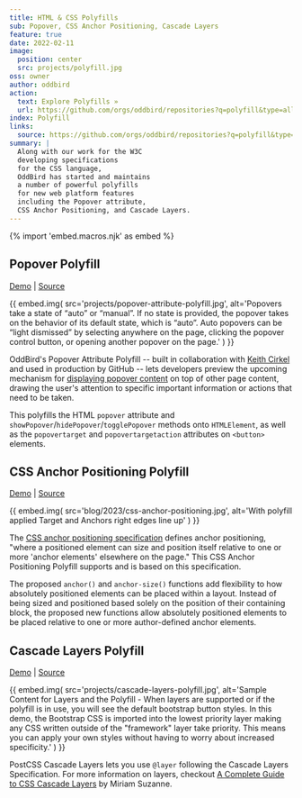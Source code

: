 ```yaml
---
title: HTML & CSS Polyfills
sub: Popover, CSS Anchor Positioning, Cascade Layers
feature: true
date: 2022-02-11
image:
  position: center
  src: projects/polyfill.jpg
oss: owner
author: oddbird
action:
  text: Explore Polyfills »
  url: https://github.com/orgs/oddbird/repositories?q=polyfill&type=all&language=&sort=
index: Polyfill
links:
  source: https://github.com/orgs/oddbird/repositories?q=polyfill&type=all&language=&sort=
summary: |
  Along with our work for the W3C
  developing specifications
  for the CSS language,
  OddBird has started and maintains
  a number of powerful polyfills
  for new web platform features
  including the Popover attribute,
  CSS Anchor Positioning, and Cascade Layers.
---
```


{% import 'embed.macros.njk' as embed %}

## Popover Polyfill

[Demo](https://popover-polyfill.netlify.app/) |
[Source](https://github.com/oddbird/popover-polyfill)

{{ embed.img(
  src='projects/popover-attribute-polyfill.jpg',
  alt='Popovers take a state of “auto” or “manual”. If no state is provided, the popover takes on the behavior of its default state, which is “auto”. Auto popovers can be “light dismissed” by selecting anywhere on the page, clicking the popover control button, or opening another popover on the page.'
) }}

OddBird's Popover Attribute Polyfill --
built in collaboration with [Keith Cirkel](https://github.com/keithamus)
and used in production by GitHub --
lets developers preview the upcoming mechanism
for [displaying popover content](https://open-ui.org/components/popover.research.explainer/)
on top of other page content,
drawing the user's attention
to specific important information
or actions that need to be taken.

This polyfills the HTML `popover` attribute
and `showPopover`/`hidePopover`/`togglePopover` methods
onto `HTMLElement`, as well as the `popovertarget`
and `popovertargetaction` attributes on `<button>` elements.

## CSS Anchor Positioning Polyfill

[Demo](https://anchor-polyfill.netlify.app/) |
[Source](https://github.com/oddbird/css-anchor-positioning)

{{ embed.img(
  src='blog/2023/css-anchor-positioning.jpg',
  alt='With polyfill applied Target and Anchors right edges line up'
) }}

The [CSS anchor positioning specification](https://www.w3.org/TR/css-anchor-position-1/)
defines anchor positioning,
"where a positioned element can size and position itself
relative to one or more 'anchor elements'
elsewhere on the page."
This CSS Anchor Positioning Polyfill
supports and is based on this specification.

The proposed `anchor()` and `anchor-size()` functions
add flexibility to how absolutely positioned elements
can be placed within a layout.
Instead of being sized and positioned
based solely on the position of their containing block,
the proposed new functions allow absolutely positioned elements
to be placed relative to one or more
author-defined anchor elements.

## Cascade Layers Polyfill

[Demo](https://layers-polyfill-example.netlify.app/) |
[Source](https://github.com/csstools/postcss-plugins/tree/main/plugins/postcss-cascade-layers#readme)

{{ embed.img(
  src='projects/cascade-layers-polyfill.jpg',
  alt='Sample Content for Layers and the Polyfill - When layers are supported or if the polyfill is in use, you will see the default bootstrap button styles. In this demo, the Bootstrap CSS is imported into the lowest priority layer making any CSS written outside of the "framework" layer take priority. This means you can apply your own styles without having to worry about increased specificity.'
) }}

PostCSS Cascade Layers lets you use `@layer`
following the Cascade Layers Specification.
For more information on layers,
checkout [A Complete Guide to CSS Cascade Layers](https://css-tricks.com/css-cascade-layers/)
by Miriam Suzanne.
